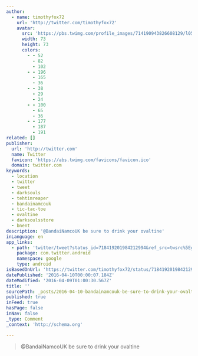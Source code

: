 ```yaml
---
author:
  - name: timothyfox72
    url: 'http://twitter.com/timothyfox72'
    avatar:
      src: 'https://pbs.twimg.com/profile_images/714190943826608129/l05gkxWE_bigger.jpg'
      width: 73
      height: 73
      colors:
        - - 52
          - 82
          - 102
        - - 196
          - 165
          - 36
        - - 38
          - 29
          - 24
        - - 100
          - 65
          - 36
        - - 177
          - 187
          - 191
related: []
publisher:
  url: 'http://twitter.com'
  name: Twitter
  favicon: 'https://abs.twimg.com/favicons/favicon.ico'
  domain: twitter.com
keywords:
  - location
  - twitter
  - tweet
  - darksouls
  - tehtimreaper
  - bandainamcouk
  - tic-tac-toe
  - ovaltine
  - darksoulsstore
  - bnent
description: '@BandaiNamcoUK be sure to drink your ovaltine'
inLanguage: en
app_links:
  - path: 'twitter/tweet?status_id=718419201984212994&ref_src=twsrc%5Egoogle%7Ctwcamp%5Eandroidseo%7Ctwgr%5Estatus%7Ctwterm%5E718419201984212994'
    package: com.twitter.android
    namespace: google
    type: android
isBasedOnUrl: 'https://twitter.com/timothyfox72/status/718419201984212994'
datePublished: '2016-04-10T00:00:07.184Z'
dateModified: '2016-04-09T01:00:30.567Z'
title: ''
sourcePath: _posts/2016-04-10-bandainamcouk-be-sure-to-drink-your-ovaltine.md
published: true
inFeed: true
hasPage: false
inNav: false
_type: Comment
_context: 'http://schema.org'

---
```

> @BandaiNamcoUK be sure to drink your ovaltine